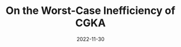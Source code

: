 ---
title: "On the Worst-Case Inefficiency of CGKA"
#authors: Alexander Bienstock and Kevin Yeo
collection: talks
category: 2022
#permalink: 
excerpt: #'This paper is about the number 1. The number 2 is left for future work.'
date: 2022-11-30
#venue: "Submitted"
slidesurl: #'http://academicpages.github.io/files/slides1.pdf'
#paperurl: 'https://eprint.iacr.org/2024/503.pdf'
location: 'TCC Conference'
citation: #'Your Name, You. (2009). &quot;Paper Title Number 1.&quot; <i>Journal 1</i>. 1(1).'
---